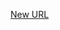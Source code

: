 



[New URL](../file-___home_harshil_Desktop_open-source_palisadoes_talawa_lib_view_model_pre_auth_view_models_set_url_view_model/)


